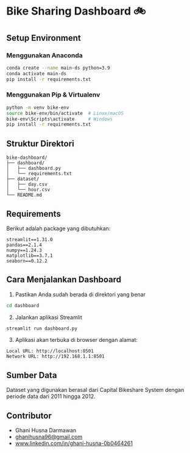 # Bike Sharing Dashboard 🚲

## Setup Environment

### Menggunakan Anaconda
```bash
conda create --name main-ds python=3.9
conda activate main-ds
pip install -r requirements.txt
```

### Menggunakan Pip & Virtualenv
```bash
python -m venv bike-env
source bike-env/bin/activate  # Linux/macOS
bike-env\Scripts\activate     # Windows
pip install -r requirements.txt
```

## Struktur Direktori
```
bike-dashboard/
├── dashboard/
│   ├── dashboard.py
│   └── requirements.txt
├── dataset/
│   ├── day.csv
│   └── hour.csv
└── README.md
```

## Requirements
Berikut adalah package yang dibutuhkan:
```
streamlit==1.31.0
pandas==2.1.4
numpy==1.24.3
matplotlib==3.7.1
seaborn==0.12.2
```

## Cara Menjalankan Dashboard

1. Pastikan Anda sudah berada di direktori yang benar
```bash
cd dashboard
```

2. Jalankan aplikasi Streamlit
```bash
streamlit run dashboard.py
```

3. Aplikasi akan terbuka di browser dengan alamat:
```
Local URL: http://localhost:8501
Network URL: http://192.168.1.1:8501
```


## Sumber Data
Dataset yang digunakan berasal dari Capital Bikeshare System dengan periode data dari 2011 hingga 2012.

## Contributor
- Ghani Husna Darmawan
- ghanihusna96@gmail.com
- www.linkedin.com/in/ghani-husna-0b0464261
